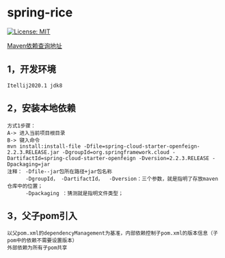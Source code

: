 # spring-rice

[![License: MIT](https://img.shields.io/badge/License-MIT-yellow.svg)](https://opensource.org/licenses/MIT)

[Maven依赖查询地址](https://mvnrepository.com/)

##  1，开发环境 
    Itellij2020.1 jdk8   
    
##  2，安装本地依赖
    方式1步骤：
    A-> 进入当前项目根目录
    B-> 键入命令
    mvn install:install-file -Dfile=spring-cloud-starter-openfeign-2.2.3.RELEASE.jar -DgroupId=org.springframework.cloud -DartifactId=spring-cloud-starter-openfeign -Dversion=2.2.3.RELEASE -Dpackaging=jar
    注释： -Dfile--jar包所在路径+jar包名称
          -DgroupId， -DartifactId，  -Dversion：三个参数，就是指明了存放maven仓库中的位置；
          -Dpackaging ：猜测就是指明文件类型；  
 ##  3，父子pom引入
    以父pom.xml的dependencyManagement为基准，内部依赖控制子pom.xml的版本信息（子pom中的依赖不需要设置版本）
    外部依赖为所有子pom共享
